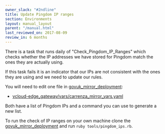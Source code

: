 ```yaml
---
owner_slack: "#2ndline"
title: Update Pingdom IP ranges
section: Environments
layout: manual_layout
parent: "/manual.html"
last_reviewed_on: 2017-08-09
review_in: 6 months
---
```


There is a task that runs daily of "Check_Pingdom_IP_Ranges" which checks
whether the IP addresses we have stored for Pingdom match the ones they
are actually using.

If this task fails it is an indicator that our IPs are not consistent with
the ones they are using and we need to update our rules.

You will need to edit one file in [govuk_mirror_deployment][mirror_repo]:

- [vcloud-edge_gateway/vars/carrenza_mirror_vars.yaml][carrenza]

Both have a list of Pingdom IPs and a command you can use to generate a new
list.

To run the check of IP ranges on your own machine clone the
[govuk_mirror_deployment][mirror_repo] and run `ruby tools/pingdom_ips.rb`.

[mirror_repo]: https://github.digital.cabinet-office.gov.uk/gds/govuk_mirror-deployment
[carrenza]: https://github.digital.cabinet-office.gov.uk/gds/govuk_mirror-deployment/blob/master/vcloud-edge_gateway/vars/carrenza_mirror_vars.yaml
